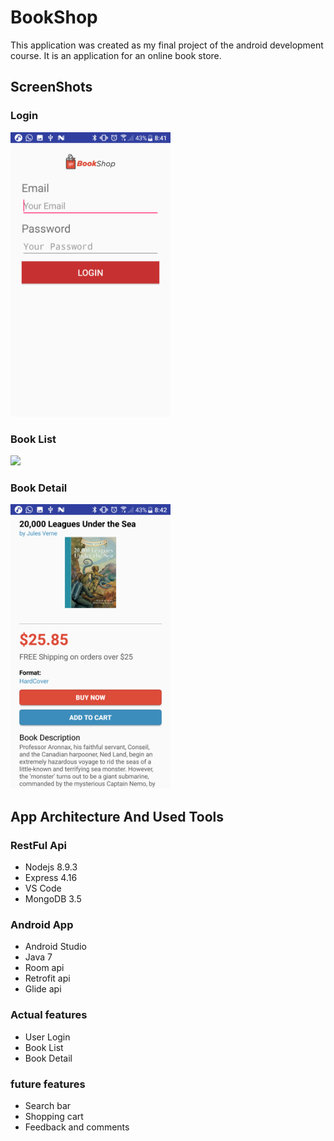 # BookShop
This application was created as my final project of the android development course.
It is an application for an online book store.

## ScreenShots
### Login
<img src="/ScreenShot/Login.png" width="256px" height="auto"/>

### Book List
<img src="/ScreenShot/List.png" width="256px" height="auto"/>

### Book Detail
<img src="/ScreenShot/Detail.png" width="256px" height="auto"/>

## App Architecture And Used Tools
### RestFul Api
* Nodejs 8.9.3
* Express 4.16
* VS Code 
* MongoDB 3.5
### Android App 
* Android Studio
* Java 7
* Room api 
* Retrofit api
* Glide api

### Actual features
* User Login
* Book List
* Book Detail

### future features
* Search bar
* Shopping cart
* Feedback and comments

